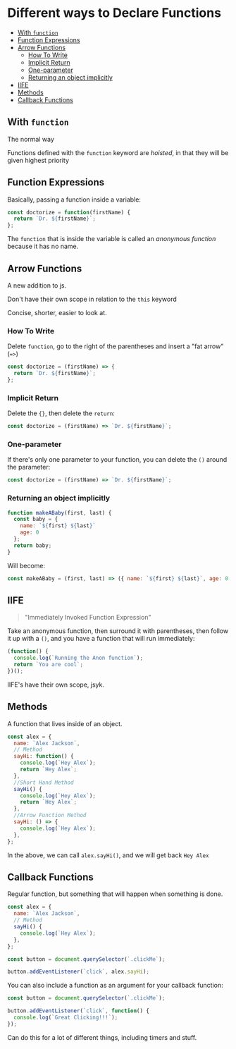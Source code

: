 # Different ways to Declare Functions <!-- omit in toc -->

- [With `function`](#with-function)
- [Function Expressions](#function-expressions)
- [Arrow Functions](#arrow-functions)
  - [How To Write](#how-to-write)
  - [Implicit Return](#implicit-return)
  - [One-parameter](#one-parameter)
  - [Returning an object implicitly](#returning-an-object-implicitly)
- [IIFE](#iife)
- [Methods](#methods)
- [Callback Functions](#callback-functions)

## With `function`

The normal way

Functions defined with the `function` keyword are _hoisted_, in that they will be given highest priority

## Function Expressions

Basically, passing a function inside a variable:

```javascript
const doctorize = function(firstName) {
  return `Dr. ${firstName}`;
};
```

The `function` that is inside the variable is called an _anonymous function_ because it has no name.

## Arrow Functions

A new addition to js.

Don't have their own scope in relation to the `this` keyword

Concise, shorter, easier to look at.

### How To Write

Delete `function`, go to the right of the parentheses and insert a "fat arrow" (`=>`)

```javascript
const doctorize = (firstName) => {
  return `Dr. ${firstName}`;
};
```

### Implicit Return

Delete the `{}`, then delete the `return`:

```javascript
const doctorize = (firstName) => `Dr. ${firstName}`;
```

### One-parameter

If there's only one parameter to your function, you can delete the `()` around the parameter:

```javascript
const doctorize = (firstName) => `Dr. ${firstName}`;
```

### Returning an object implicitly

```javascript
function makeABaby(first, last) {
  const baby = {
    name: `${first} ${last}`
    age: 0
  };
  return baby;
}
```

Will become:

```javascript
const makeABaby = (first, last) => ({ name: `${first} ${last}`, age: 0 });
```

## IIFE

> "Immediately Invoked Function Expression"

Take an anonymous function, then surround it with parentheses, then follow it up with a `()`, and you have a function that will run immediately:

```javascript
(function() {
  console.log(`Running the Anon function`);
  return `You are cool`;
})();
```

IIFE's have their own scope, jsyk.

## Methods

A function that lives inside of an object.

```javascript
const alex = {
  name: `Alex Jackson`,
  // Method
  sayHi: function() {
    console.log(`Hey Alex`);
    return `Hey Alex`;
  },
  //Short Hand Method
  sayHi() {
    console.log(`Hey Alex`);
    return `Hey Alex`;
  },
  //Arrow Function Method
  sayHi: () => {
    console.log(`Hey Alex`);
  },
};
```

In the above, we can call `alex.sayHi()`, and we will get back `Hey Alex`

## Callback Functions

Regular function, but something that will happen when something is done.

```javascript
const alex = {
  name: `Alex Jackson`,
  // Method
  sayHi() {
    console.log(`Hey Alex`);
  },
};

const button = document.querySelector(`.clickMe`);

button.addEventListener(`click`, alex.sayHi);
```

You can also include a function as an argument for your callback function:

```javascript
const button = document.querySelector(`.clickMe`);

button.addEventListener(`click`, function() {
  console.log(`Great Clicking!!!`);
});
```

Can do this for a lot of different things, including timers and stuff.
